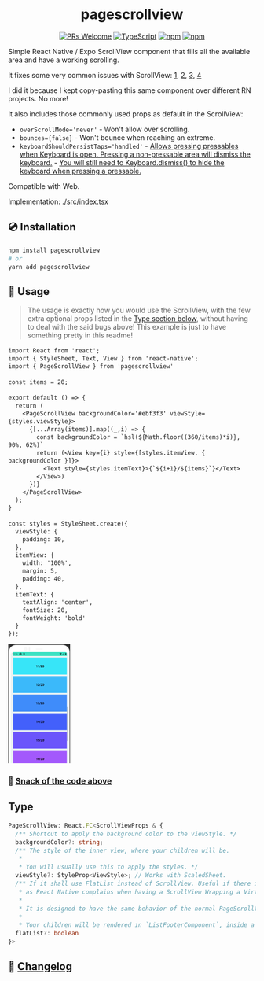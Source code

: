 
<h1 align="center">
  <!-- <img src=".logo.png" alt=pagescrollview/><br/> -->
  pagescrollview
</h1>

<div align="center">

[![PRs Welcome](https://img.shields.io/badge/PRs-welcome-brightgreen.svg?style=flat-square)](http://makeapullrequest.com)
[![TypeScript](https://badgen.net/npm/types/env-var)](http://www.typescriptlang.org/)
[![npm](https://img.shields.io/npm/v/pagescrollview)](https://www.npmjs.com/package/pagescrollview)
[![npm](https://img.shields.io/npm/dm/pagescrollview)](https://www.npmjs.com/package/pagescrollview)
</div>

Simple React Native / Expo ScrollView component that fills all the available area and have a working scrolling.

It fixes some very common issues with ScrollView: [1](https://github.com/facebook/react-native/issues/4099#issuecomment-307541206), [2](https://stackoverflow.com/questions/34880660/react-native-children-of-scrollview-wont-fill-full-height), [3](https://stackoverflow.com/questions/46805135/scrollview-with-flex-1-makes-it-un-scrollable), [4](https://github.com/facebook/react-native/issues/3825)

I did it because I kept copy-pasting this same component over different RN projects. No more!



It also includes those commonly used props as default in the ScrollView:

* `overScrollMode='never'` - Won't allow over scrolling.
* `bounces={false}` - Won't bounce when reaching an extreme.
* `keyboardShouldPersistTaps='handled'` - [Allows pressing pressables when Keyboard is open. Pressing a non-pressable area will dismiss the keyboard.](https://stackoverflow.com/a/57941568/10247962) - [You will still need to Keyboard.dismiss() to hide the keyboard when pressing a pressable.](https://stackoverflow.com/a/39772206/10247962)

Compatible with Web.

Implementation: [./src/index.tsx](./src/index.tsx)


## 💿 Installation
```bash
npm install pagescrollview
# or
yarn add pagescrollview
```


## 📖 Usage

> The usage is exactly how you would use the ScrollView, with the few extra optional props listed in the [Type section below](#type), without having to deal with the said bugs above! This example is just to have something pretty in this readme!

```tsx
import React from 'react';
import { StyleSheet, Text, View } from 'react-native';
import { PageScrollView } from 'pagescrollview'

const items = 20;

export default () => {
  return (
    <PageScrollView backgroundColor='#ebf3f3' viewStyle={styles.viewStyle}>
      {[...Array(items)].map((_,i) => {
        const backgroundColor = `hsl(${Math.floor((360/items)*i)}, 90%, 62%)`
        return (<View key={i} style={[styles.itemView, { backgroundColor }]}>
          <Text style={styles.itemText}>{`${i+1}/${items}`}</Text>
        </View>)
      })}
    </PageScrollView>
  );
}

const styles = StyleSheet.create({
  viewStyle: {
    padding: 10,
  },
  itemView: {
    width: '100%',
    margin: 5,
    padding: 40,
  },
  itemText: {
    textAlign: 'center',
    fontSize: 20,
    fontWeight: 'bold'
  }
});
```

<img src="./resources/README/example.png" width="25%" height="25%" />

### 🍟 [Snack of the code above](https://snack.expo.io/@srbrahma/887706)
<!-- also in https://expo.io/@srbrahma/pagescrollview but snack seems better -->
## Type
```ts
PageScrollView: React.FC<ScrollViewProps & {
  /** Shortcut to apply the background color to the viewStyle. */
  backgroundColor?: string;
  /** The style of the inner view, where your children will be.
   *
   * You will usually use this to apply the styles. */
  viewStyle?: StyleProp<ViewStyle>; // Works with ScaledSheet.
  /** If it shall use FlatList instead of ScrollView. Useful if there is an inner FlatList-like component,
   * as React Native complains when having a ScrollView Wrapping a VirtualList.
   *
   * It is designed to have the same behavior of the normal PageScrollView.
   *
   * Your children will be rendered in `ListFooterComponent`, inside a View with viewStyle prop. */
  flatList?: boolean
}>
```
## 📰 [Changelog](CHANGELOG.md)
